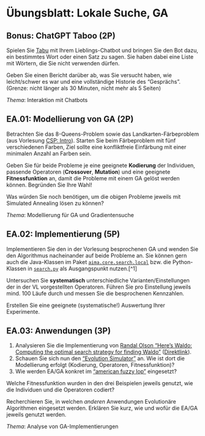 # Übungsblatt: Lokale Suche, GA

## Bonus: ChatGPT Taboo (2P)

Spielen Sie [Tabu](https://en.wikipedia.org/wiki/Taboo_(game)) mit Ihrem
Lieblings-Chatbot und bringen Sie den Bot dazu, ein bestimmtes Wort oder
einen Satz zu sagen. Sie haben dabei eine Liste mit Wörtern, die Sie
nicht verwenden dürfen.

Geben Sie einen Bericht darüber ab, was Sie versucht haben, wie
leicht/schwer es war und eine vollständige Historie des “Gesprächs”.
(Grenze: nicht länger als 30 Minuten, nicht mehr als 5 Seiten)

*Thema*: Interaktion mit Chatbots

## EA.01: Modellierung von GA (2P)

Betrachten Sie das 8-Queens-Problem sowie das Landkarten-Färbeproblem
(aus Vorlesung [CSP: Intro](../lecture/csp/csp1-intro.md)). Starten Sie
beim Färbeproblem mit fünf verschiedenen Farben, Ziel sollte eine
konfliktfreie Einfärbung mit einer minimalen Anzahl an Farben sein.

Geben Sie für beide Probleme je eine geeignete **Kodierung** der
Individuen, passende Operatoren (**Crossover**, **Mutation**) und eine
geeignete **Fitnessfunktion** an, damit die Probleme mit einem GA gelöst
werden können. Begründen Sie Ihre Wahl!

Was würden Sie noch benötigen, um die obigen Probleme jeweils mit
Simulated Annealing lösen zu können?

*Thema*: Modellierung für GA und Gradientensuche

## EA.02: Implementierung (5P)

Implementieren Sie den in der Vorlesung besprochenen GA und wenden Sie
den Algorithmus nacheinander auf beide Probleme an. Sie können gern auch
die Java-Klassen im Paket
[`aima.core.search.local`](https://github.com/aimacode/aima-java/tree/AIMA3e/aima-core/src/main/java/aima/core/search/local)
bzw. die Python-Klassen in
[`search.py`](https://github.com/aimacode/aima-python/blob/master/search.py)
als Ausgangspunkt nutzen.[^1]

Untersuchen Sie **systematisch** unterschiedliche
Varianten/Einstellungen der in der VL vorgestellten Operatoren. Führen
Sie pro Einstellung jeweils mind. 100 Läufe durch und messen Sie die
besprochenen Kennzahlen.

Erstellen Sie eine geeignete (systematische!) Auswertung Ihrer
Experimente.

## EA.03: Anwendungen (3P)

1.  Analysieren Sie die Implementierung von [Randal Olson “Here’s Waldo:
    Computing the optimal search strategy for finding
    Waldo”](http://www.randalolson.com/2015/02/03/heres-waldo-computing-the-optimal-search-strategy-for-finding-waldo/)
    ([Direktlink](https://github.com/rhiever/Data-Analysis-and-Machine-Learning-Projects)).
2.  Schauen Sie sich nun den [“Evolution
    Simulator”](https://www.openprocessing.org/sketch/205807) an. Wie
    ist dort die Modellierung erfolgt (Kodierung, Operatoren,
    Fitnessfunktion)?
3.  Wie werden EA/GA konkret im [“american fuzzy
    lop”](https://lcamtuf.coredump.cx/afl/) eingesetzt?

Welche Fitnessfunktion wurden in den drei Beispielen jeweils genutzt,
wie die Individuen und die Operatoren codiert?

Recherchieren Sie, in welchen *anderen* Anwendungen Evolutionäre
Algorithmen eingesetzt werden. Erklären Sie kurz, wie und wofür die
EA/GA jeweils genutzt werden.

*Thema*: Analyse von GA-Implementierungen